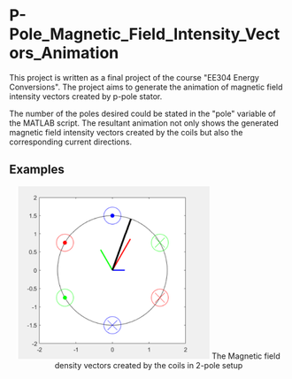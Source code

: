 # P-Pole_Magnetic_Field_Intensity_Vectors_Animation

This project is written as a final project of the course "EE304 Energy Conversions". The project aims to generate the animation of magnetic field intensity vectors created by p-pole stator. 

The number of the poles desired could be stated in the "pole" variable of the MATLAB script. The resultant animation not only shows the generated magnetic field intensity vectors created by the coils but also the corresponding current directions.

## Examples

<p align="center">
  <img src="exampleimages/2pole_setup.PNG">
  The Magnetic field density vectors created by the coils in 2-pole setup
</p>


